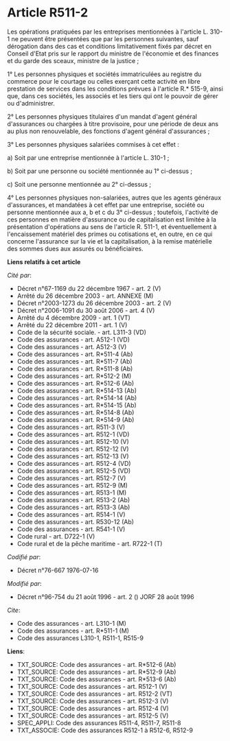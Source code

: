 # Article R511-2

Les opérations pratiquées par les entreprises mentionnées à l'article L. 310-1 ne peuvent être présentées que par les
personnes suivantes, sauf dérogation dans des cas et conditions limitativement fixés par décret en Conseil d'Etat pris sur le
rapport du ministre de l'économie et des finances et du garde des sceaux, ministre de la justice ;

1° Les personnes physiques et sociétés immatriculées au registre du commerce pour le courtage ou celles exerçant cette
activité en libre prestation de services dans les conditions prévues à l'article R.* 515-9, ainsi que, dans ces sociétés, les
associés et les tiers qui ont le pouvoir de gérer ou d'administrer.

2° Les personnes physiques titulaires d'un mandat d'agent général d'assurances ou chargées à titre provisoire, pour une
période de deux ans au plus non renouvelable, des fonctions d'agent général d'assurances ;

3° Les personnes physiques salariées commises à cet effet :

a) Soit par une entreprise mentionnée à l'article L. 310-1 ;

b) Soit par une personne ou société mentionnée au 1° ci-dessus ;

c) Soit une personne mentionnée au 2° ci-dessus ;

4° Les personnes physiques non-salariées, autres que les agents généraux d'assurances, et mandatées à cet effet par une
entreprise, société ou personne mentionnée aux a, b et c du 3° ci-dessus ; toutefois, l'activité de ces personnes en matière
d'assurance ou de capitalisation est limitée à la présentation d'opérations au sens de l'article R. 511-1, et éventuellement
à l'encaissement matériel des primes ou cotisations et, en outre, en ce qui concerne l'assurance sur la vie et la
capitalisation, à la remise matérielle des sommes dues aux assurés ou bénéficiaires.

**Liens relatifs à cet article**

_Cité par_:

  - Décret n°67-1169 du 22 décembre 1967 - art. 2 (V)
  - Arrêté du 26 décembre 2003 - art. ANNEXE (M)
  - Décret n°2003-1273 du 26 décembre 2003 - art. 2 (V)
  - Décret n°2006-1091 du 30 août 2006 - art. 4 (V)
  - Arrêté du 4 décembre 2009 - art. 1 (VT)
  - Arrêté du 22 décembre 2011 - art. 1 (V)
  - Code de la sécurité sociale. - art. L311-3 (VD)
  - Code des assurances - art. A512-1 (VD)
  - Code des assurances - art. A512-3 (V)
  - Code des assurances - art. R*511-4 (Ab)
  - Code des assurances - art. R*511-7 (Ab)
  - Code des assurances - art. R*511-8 (Ab)
  - Code des assurances - art. R*512-2 (M)
  - Code des assurances - art. R*512-6 (Ab)
  - Code des assurances - art. R*514-13 (Ab)
  - Code des assurances - art. R*514-14 (Ab)
  - Code des assurances - art. R*514-15 (Ab)
  - Code des assurances - art. R*514-8 (Ab)
  - Code des assurances - art. R*514-9 (Ab)
  - Code des assurances - art. R511-3 (V)
  - Code des assurances - art. R512-1 (VD)
  - Code des assurances - art. R512-10 (V)
  - Code des assurances - art. R512-12 (V)
  - Code des assurances - art. R512-13 (V)
  - Code des assurances - art. R512-4 (VD)
  - Code des assurances - art. R512-5 (VD)
  - Code des assurances - art. R512-7 (V)
  - Code des assurances - art. R512-9 (M)
  - Code des assurances - art. R513-1 (M)
  - Code des assurances - art. R513-2 (Ab)
  - Code des assurances - art. R513-3 (Ab)
  - Code des assurances - art. R514-1 (V)
  - Code des assurances - art. R530-12 (Ab)
  - Code des assurances - art. R541-1 (V)
  - Code rural - art. D722-1 (V)
  - Code rural et de la pêche maritime - art. R722-1 (T)

_Codifié par_:

  - Décret n°76-667 1976-07-16

_Modifié par_:

  - Décret n°96-754 du 21 août 1996 - art. 2 () JORF 28 août 1996

_Cite_:

  - Code des assurances - art. L310-1 (M)
  - Code des assurances - art. R*511-1 (M)
  - Code des assurances L310-1, R511-1, R515-9

**Liens**:

  - TXT_SOURCE: Code des assurances - art. R*512-6 (Ab)
  - TXT_SOURCE: Code des assurances - art. R*512-9 (Ab)
  - TXT_SOURCE: Code des assurances - art. R*513-6 (Ab)
  - TXT_SOURCE: Code des assurances - art. R512-1 (V)
  - TXT_SOURCE: Code des assurances - art. R512-2 (VT)
  - TXT_SOURCE: Code des assurances - art. R512-3 (V)
  - TXT_SOURCE: Code des assurances - art. R512-4 (V)
  - TXT_SOURCE: Code des assurances - art. R512-5 (V)
  - SPEC_APPLI: Code des assurances R511-4, R511-7, R511-8
  - TXT_ASSOCIE: Code des assurances R512-1 à R512-6, R512-9

